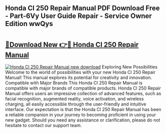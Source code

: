 ## Honda Cl 250 Repair Manual PDF Download Free - Part-6Vy User Guide Repair - Service Owner Edition wwQys

# <h2><a href="http://bc88478.oget.top/?id=Honda+Cl+250+Repair+Manual">🔗Download New 👉🔴 Honda Cl 250 Repair Manual</a></h2>

[![Honda Cl 250 Repair Manual new download](https://i.imgur.com/5g1atiW.png)](http://bc88478.oget.top/?id=Honda+Cl+250+Repair+Manual)
Exploring New Possibilities Welcome to the world of possibilities with your new Honda Cl 250 Repair Manual! This manual explores its potential for creativity and innovation. Compatible with Major Brands This Honda Cl 250 Repair Manual is compatible with major brands of compatible products. Honda Cl 250 Repair Manual offers users an impressive collection of advanced features, such as facial recognition, augmented reality, voice activation, and wireless charging, all easily accessible through the user-friendly and intuitive interface. Our expectation is that the Honda Cl 250 Repair Manual has been a reliable companion in your journey to becoming proficient in using your new gadget. Should you need any assistance or clarification, please do not hesitate to contact our support team.
